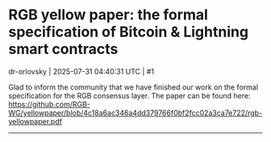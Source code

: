 # RGB yellow paper: the formal specification of Bitcoin & Lightning smart contracts

dr-orlovsky | 2025-07-31 04:40:31 UTC | #1

Glad to inform the community that we have finished our work on the formal specification for the RGB consensus layer. The paper can be found here: https://github.com/RGB-WG/yellowpaper/blob/4c18a6ac346a4dd379766f0bf2fcc02a3ca7e722/rgb-yellowpaper.pdf

-------------------------


